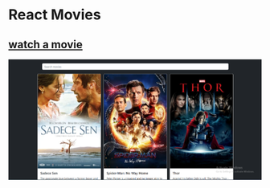 # React Movies

## [watch a movie](https://popular-movi.netlify.app/)

![](https://github.com/ceyhunresulov/react-movies/blob/master/public/Screenshot_1.png?raw=true)

